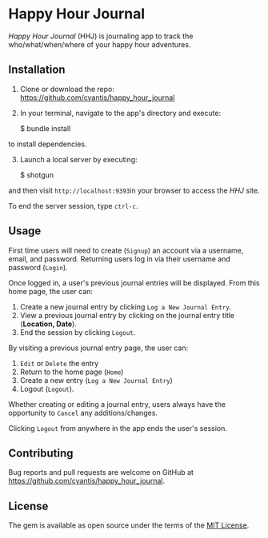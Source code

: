 # Happy Hour Journal
_Happy Hour Journal_ (HHJ) is journaling app to track the who/what/when/where of your happy hour adventures.  

## Installation

1. Clone or download the repo: https://github.com/cyantis/happy_hour_journal

2. In your terminal, navigate to the app's directory and execute:

    $ bundle install

to install dependencies.

3. Launch a local server by executing:

    $ shotgun

and then visit `http://localhost:9393`in your browser to access the _HHJ_ site.

To end the server session, type `ctrl-c`.

## Usage

First time users will need to create (`Signup`) an account via a username, email, and password. Returning users log in via their username and password (`Login`).

Once logged in, a user's previous journal entries will be displayed. From this home page, the user can:

1. Create a new journal entry by clicking `Log a New Journal Entry`.
2. View a previous journal entry by clicking on the journal entry title (__Location, Date__).
3. End the session by clicking `Logout`.

By visiting a previous journal entry page, the user can:

1. `Edit` or `Delete` the entry
2. Return to the home page (`Home`)
3. Create a new entry (`Log a New Journal Entry`)
4. Logout (`Logout`).

Whether creating or editing a journal entry, users always have the opportunity to `Cancel` any additions/changes.

Clicking `Logout` from anywhere in the app ends the user's session.

## Contributing

Bug reports and pull requests are welcome on GitHub at https://github.com/cyantis/happy_hour_journal.

## License

The gem is available as open source under the terms of the [MIT License](https://opensource.org/licenses/MIT).
